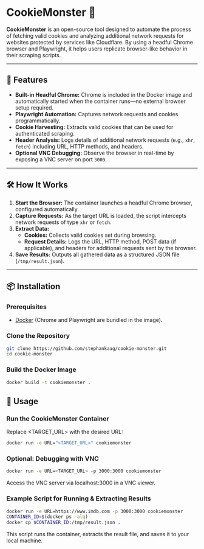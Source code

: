 # CookieMonster 🥠

**CookieMonster** is an open-source tool designed to automate the process of fetching valid cookies and analyzing additional network requests for websites protected by services like Cloudflare. By using a headful Chrome browser and Playwright, it helps users replicate browser-like behavior in their scraping scripts.

---

## 🚀 Features

- **Built-in Headful Chrome:** Chrome is included in the Docker image and automatically started when the container runs—no external browser setup required.
- **Playwright Automation:** Captures network requests and cookies programmatically.
- **Cookie Harvesting:** Extracts valid cookies that can be used for authenticated scraping.
- **Header Analysis:** Logs details of additional network requests (e.g., `xhr`, `fetch`) including URL, HTTP methods, and headers.
- **Optional VNC Debugging:** Observe the browser in real-time by exposing a VNC server on port `3000`.

---

## 🛠️ How It Works

1. **Start the Browser:** The container launches a headful Chrome browser, configured automatically.
2. **Capture Requests:** As the target URL is loaded, the script intercepts network requests of type `xhr` or `fetch`.
3. **Extract Data:**
   - **Cookies:** Collects valid cookies set during browsing.
   - **Request Details:** Logs the URL, HTTP method, POST data (if applicable), and headers for additional requests sent by the browser.
4. **Save Results:** Outputs all gathered data as a structured JSON file (`/tmp/result.json`).

---

## 📦 Installation

### Prerequisites

- [Docker](https://www.docker.com/) (Chrome and Playwright are bundled in the image).

### Clone the Repository

```bash
git clone https://github.com/stephankaag/cookie-monster.git
cd cookie-monster
```

### Build the Docker Image

```bash
docker build -t cookiemonster .
```

## 🚦 Usage

### Run the CookieMonster Container

Replace <TARGET_URL> with the desired URL:

```bash
docker run -e URL="<TARGET_URL>" cookiemonster
```

### Optional: Debugging with VNC

```bash
docker run -e URL=<TARGET_URL> -p 3000:3000 cookiemonster
```

Access the VNC server via localhost:3000 in a VNC viewer.

### Example Script for Running & Extracting Results

```bash
docker run -e URL=https://www.imdb.com -p 3000:3000 cookiemonster
CONTAINER_ID=$(docker ps -alq)
docker cp $CONTAINER_ID:/tmp/result.json .
```

This script runs the container, extracts the result file, and saves it to your local machine.
